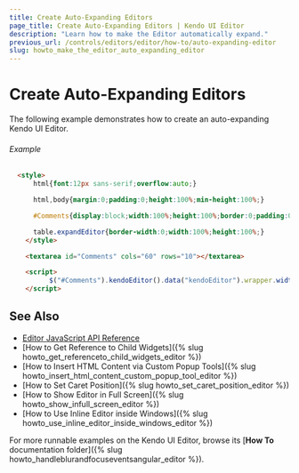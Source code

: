 ```yaml
---
title: Create Auto-Expanding Editors
page_title: Create Auto-Expanding Editors | Kendo UI Editor
description: "Learn how to make the Editor automatically expand."
previous_url: /controls/editors/editor/how-to/auto-expanding-editor
slug: howto_make_the_editor_auto_expanding_editor
---
```


# Create Auto-Expanding Editors

The following example demonstrates how to create an auto-expanding Kendo UI Editor.

###### Example

```html
  <style>
      html{font:12px sans-serif;overflow:auto;}

      html,body{margin:0;padding:0;height:100%;min-height:100%;}

      #Comments{display:block;width:100%;height:100%;border:0;padding:0;}

      table.expandEditor{border-width:0;width:100%;height:100%;}
    </style>

    <textarea id="Comments" cols="60" rows="10"></textarea>

    <script>
      	  $("#Comments").kendoEditor().data("kendoEditor").wrapper.width("").height("").addClass("expandEditor");
    </script>
```

## See Also

* [Editor JavaScript API Reference](/api/javascript/ui/editor)
* [How to Get Reference to Child Widgets]({% slug howto_get_referenceto_child_widgets_editor %})
* [How to Insert HTML Content via Custom Popup Tools]({% slug howto_insert_html_content_custom_popup_tool_editor %})
* [How to Set Caret Position]({% slug howto_set_caret_position_editor %})
* [How to Show Editor in Full Screen]({% slug howto_show_infull_screen_editor %})
* [How to Use Inline Editor inside Windows]({% slug howto_use_inline_editor_inside_windows_editor %})

For more runnable examples on the Kendo UI Editor, browse its [**How To** documentation folder]({% slug howto_handleblurandfocuseventsangular_editor %}).
